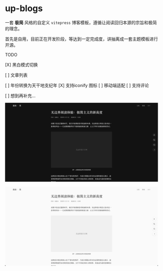 # up-blogs

一套 **极简** 风格的自定义 `vitepress` 博客模板，遵循让阅读回归本源的宗旨和极简的理念。

首先是自用，目前正在开发阶段，等达到一定完成度，讲抽离成一套主题模板进行开源。

TODO

[X] 黑白模式切换

[ ] 文章列表

[ ] 年份转换为天干地支纪年
[X] 支持iconify 图标
[ ] 移动端适配
[ ] 支持评论

[ ] 想到再补充...

![image-20250901001506198](./image-20250901001506198.png)

![image-20250901001636524](./image-20250901001636524.png)
